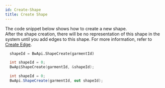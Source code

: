 ```yaml
---
id: Create-Shape
title: Create Shape
---
```


The code snippet below shows how to create a new shape. <br/>
After the shape creation, there will be no representation of this shape in the system until you add edges to this shape. For more information, refer to [Create Edge](Create-Edge.md).
<!--DOCUSAURUS_CODE_TABS-->

<!--Python-->

```python
  shapeId = BwApi.ShapeCreate(garmentId)
```
<!--C++-->
```cpp
  int shapeId = 0;
  BwApiShapeCreate(garmentId, &shapeId);
```
<!--C#-->
```csharp
  int shapeId = 0;
  BwApi.ShapeCreate(garmentId, out shapeId);
```
<!--END_DOCUSAURUS_CODE_TABS-->
<br/>